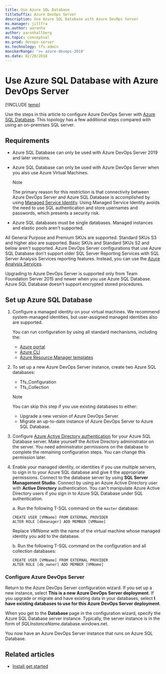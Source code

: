 ```yaml
---
title: Use Azure SQL Database
titleSuffix: Azure DevOps Server 
description: Use Azure SQL Database with Azure DevOps Server
ms.manager: jillfra
ms.author: aaronha
author: aaronhallberg
ms.topic: conceptual
ms.prod: devops-server
ms.technology: tfs-admin
monikerRange: '>= azure-devops-2019'
ms.date: 02/20/2018
---
```


# Use Azure SQL Database with Azure DevOps Server

[!INCLUDE [temp](../_shared/version-tfs-2019-only.md)]

Use the steps in this article to configure Azure DevOps Server with [Azure SQL Database](https://docs.microsoft.com/azure/sql-database/). This topology has a few additional steps compared with using an on-premises SQL server.

## Requirements

- Azure SQL Database can only be used with Azure DevOps Server 2019 and later versions.  
- Azure SQL Database can only be used with Azure DevOps Server when you also use Azure Virtual Machines.  

	> [!NOTE]
	> The primary reason for this restriction is that connectivity between Azure DevOps Server and Azure SQL Database is accomplished by using [Managed Service Identity](/azure/active-directory/managed-identities-azure-resources/overview). Using Managed Service Identity avoids the need to use SQL authentication and store usernames and passwords, which presents a security risk.

- Azure SQL databases must be single databases. Managed instances and elastic pools aren't supported.

All General Purpose and Premium SKUs are supported. Standard SKUs S3 and higher also are supported. Basic SKUs and Standard SKUs S2 and below aren't supported.
Azure DevOps Server configurations that use Azure SQL Database don't support older SQL Server Reporting Services with SQL Server Analysis Services reporting features. Instead, you can use the [Azure Analysis Services](/azure/analysis-services/analysis-services-overview). 

<!--- QUESTION: What about the Analytics Service? --> 
Upgrading to Azure DevOps Server is supported only from Team Foundation Server 2015 and newer when you use Azure SQL Database. Azure SQL Database doesn't support encrypted stored procedures.

## Set up Azure SQL Database

1. Configure a managed identity on your virtual machines. We recommend system-managed identities, but user-assigned managed identities also are supported.

    You can run configuration by using all standard mechanisms, including the:

    - [Azure portal](/azure/active-directory/managed-identities-azure-resources/qs-configure-portal-windows-vm)
    - [Azure CLI](/azure/active-directory/managed-identities-azure-resources/qs-configure-cli-windows-vm)
    - [Azure Resource Manager templates](/azure/active-directory/managed-identities-azure-resources/qs-configure-template-windows-vm)

1. To set up a new Azure DevOps Server instance, create two Azure SQL databases:

    - Tfs_Configuration  
    - Tfs_Collection  

    > [!NOTE]
    > You can skip this step if you use existing databases to either:
    >- Upgrade a new version of Azure DevOps Server.
    >- Migrate an up-to-date instance of Azure DevOps Server to Azure SQL Database.

1. Configure [Azure Active Directory authentication](/azure/sql-database/sql-database-aad-authentication) for your Azure SQL Database server. Make yourself the Active Directory administrator on the server. You need administrator permissions on the database to complete the remaining configuration steps. You can change this permission later.

1. Enable your managed identity, or identities if you use multiple servers, to sign in to your Azure SQL database and give it the appropriate permissions. Connect to the database server by using **SQL Server Management Studio**. Connect by using an Azure Active Directory user with **Active Directory** authentication. You can't manipulate Azure Active Directory users if you sign in to Azure SQL Database under SQL authentication.

    a. Run the following T-SQL command on the `master` database:

    ```tsql
    CREATE USER [VMName] FROM EXTERNAL PROVIDER
    ALTER ROLE [dbmanager] ADD MEMBER [VMName]
    ```

    Replace *VMName* with the name of the virtual machine whose managed identity you add to the database. 

    b. Run the following T-SQL command on the configuration and all collection databases:

    ```tsql
    CREATE USER [VMName] FROM EXTERNAL PROVIDER
    ALTER ROLE [db_owner] ADD MEMBER [VMName]
    ```

### Configure Azure DevOps Server

Return to the Azure DevOps Server configuration wizard. If you set up a new instance, select **This is a new Azure DevOps Server deployment**. If you upgrade or migrate and have existing data in your databases, select **I have existing databases to use for this Azure DevOps Server deployment**.

When you get to the **Database** page in the configuration wizard, specify the Azure SQL Database server instance. Typically, the server instance is in the form of *SQLInstanceName*.database.windows.net.

You now have an Azure DevOps Server instance that runs on Azure SQL Database.

## Related articles

- [Install get started](get-started.md)

